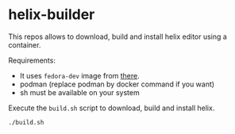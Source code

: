 # helix-builder

This repos allows to download, build and install helix editor using a container.

Requirements:
- It uses `fedora-dev` image from [there](../fedora-dev).
- podman (replace podman by docker command if you want)
- sh must be available on your system

Execute the `build.sh` script to download, build and install helix.

```sh
./build.sh
```
